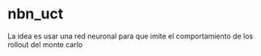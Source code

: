 # nbn_uct
La idea es usar una red neuronal para que imite el comportamiento de los rollout del monte carlo
